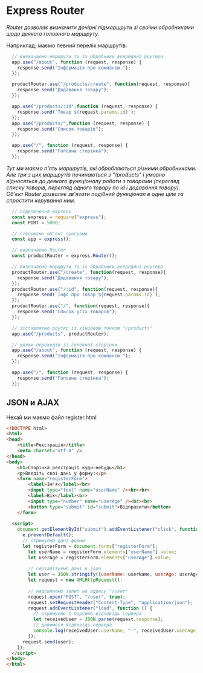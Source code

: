 # Express Router

_Router дозволяє визначити дочірні підмаршрути зі своїми обробниками щодо деякого головного маршруту._

Наприклад, маємо певний перелік маршрутів:
```javascript
  // визначаємо маршрути та їх обробники всередині роутера
  app.use("/about", function (request, response) {
    response.send("Інформація про компанію.");
  });

  productRouter.use("/products/create", function(request, response){
    response.send("Додавання товару");
  });

  app.use("/products/:id",function (request, response) {
    response.send(`Товар ${request.params.id}`);
  });
  app.use("/products/",function (request, response) {
    response.send("Список товарів");
  });

  app.use("/", function (request, response) {
    response.send("Головна сторінка");
  });
```

_Тут ми маємо п'ять маршрутів, які обробляються різними обробниками. Але три з цих маршрутів починаються з "/products" і умовно відносяться до деякого функціоналу роботи з товарами (перегляд списку товарів, перегляд одного товару по id і додавання товару). Об'єкт Router дозволяє зв'язати подібний функціонал в одне ціле та спростити керування ним._

```javascript
  // підключення express
  const express = require("express");
  const PORT = 5000;

  // створюємо об'єкт програми
  const app = express();

  // визначаємо Router
  const productRouter = express.Router();

  // визначаємо маршрути та їх обробники всередині роутера
  productRouter.use("/create", function(request, response){
    response.send("Додавання товару");
  });
  productRouter.use("/:id", function(request, response){
    response.send(`Інфо про товар ${request.params.id}`);
  });
  productRouter.use("/", function(request, response){
    response.send("Список усіх товарів");
  });

  // зіставляємо роутер із кінцевою точкою "/products"
  app.use("/products", productRouter);

  // шляхи переходів із головної сторінки
  app.use("/about", function (request, response) {
    response.send("Інформація про компанію.");
  });

  app.use("/", function (request, response) {
    response.send("Головна сторінка");
  });
```

## JSON и AJAX

Нехай ми маємо файл register.html
```html
<!DOCTYPE html>
<html>
<head>
    <title>Реєстрація</title>
    <meta charset="utf-8" />
</head>
<body>
    <h1>Сторінка реєстрації куди-небудь</h1>
	<p>Введіть свої дані у форму:</p>
    <form name="registerForm">
        <label>Ім'я</label><br>
        <input type="text" name="userName" /><br><br>
        <label>Вік</label><br>
        <input type="number" name="userAge" /><br><br>
		<button type="submit" id="submit">Відправити</button>
    </form>
	
  <script>
    document.getElementById("submit").addEventListener("click", function (e) {
      e.preventDefault();
      // отримуємо дані форми
      let registerForm = document.forms["registerForm"];
        let userName = registerForm.elements["userName"].value;
        let userAge = registerForm.elements["userAge"].value;
		
        // серіалізуємо дані в json
        let user = JSON.stringify({userName: userName, userAge: userAge});
        let request = new XMLHttpRequest();
		
        // надсилаємо запит на адресу "/user"
        request.open("POST", "/user", true);   
        request.setRequestHeader("Content-Type", "application/json");
        request.addEventListener("load", function () {
          // отримуємо і парсимо відповідь сервера
          let receivedUser = JSON.parse(request.response);
		  // дивимося відповідь сервера
          console.log(receivedUser.userName, "-", receivedUser.userAge); 
        });
      request.send(user);
    });
  </script>	
</body>
</html>
```







